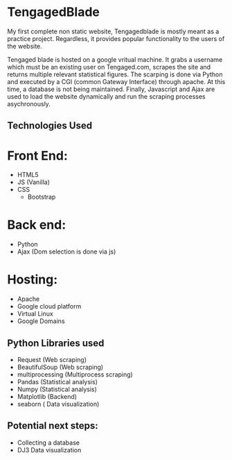 # TengagedBlade


My first complete non static website, Tengagedblade is mostly meant as a practice project. 
Regardless, it provides popular functionality to the users of the website. 

Tengaged blade is hosted on a google vritual machine. It grabs a username which must be an existing user on Tengaged.com, 
scrapes the site and returns multiple relevant statistical figures. The scarping is done via Python and executed by a
CGI (common Gateway Interface) through apache. At this time, a database is not being maintained. Finally, Javascript and Ajax are used to load the website dynamically and run the scraping processes asychronously. 

## Technologies Used

# Front End: 

* HTML5
* JS (Vanilla) 
* CSS 
  * Bootstrap 

# Back end: 
* Python 
* Ajax  (Dom selection is done via js)

# Hosting: 
* Apache
* Google cloud platform
* Virtual Linux 
* Google Domains 


## Python Libraries used

* Request  (Web scraping)
* BeautifulSoup (Web scraping)
* multiprocessing (Multiprocess scraping)
* Pandas (Statistical analysis)
* Numpy (Statistical analysis)
* Matplotlib (Backend) 
* seaborn ( Data visualization)




## Potential next steps:
* Collecting a database
* DJ3 Data visualization 
 
